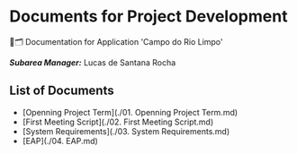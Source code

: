 # Documents for Project Development
📃🗂 Documentation for Application 'Campo do Rio Limpo'

***Subarea Manager:*** Lucas de Santana Rocha

## List of Documents
- [Openning Project Term](./01. Openning Project Term.md)
- [First Meeting Script](./02. First Meeting Script.md)
- [System Requirements](./03. System Requirements.md)
- [EAP](./04. EAP.md)
